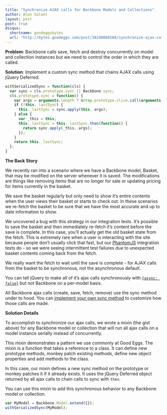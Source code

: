 ```yaml
---
title: "Synchronize AJAX calls for Backbone Models and Collections"
author: Alon Salant
layout: post
post: true
disqus:
  shortname: goodeggsbytes
  url: "http://bytes.goodeggs.com/post/38240004568/synchronize-ajax-calls-for-backbone-models-and"
---
```


<p><strong>Problem</strong>: Backbone calls save, fetch and destroy concurrently on model and collection instances but we need to control the order in which they are called.</p>
<p><strong>Solution</strong>: Implement a custom sync method that chains AJAX calls using jQuery Deferred.</p>
<!-- more -->

```js
withSerializedSync = function(cls) {
  var sync = cls.prototype.sync || Backbone.sync;
  cls.prototype.sync = function() {
    var args = arguments.length ? Array.prototype.slice.call(arguments,0) : [];
    if (!this._lastSync) {
      this._lastSync = sync.apply(this, args);
    } else {
      var _this = this;
      this._lastSync = this._lastSync.then(function() {
        return sync.apply(_this, args);
      });
    }
    return this._lastSync;
  };
}
```

<p><strong>The Back Story</strong></p>
<p>We recently ran into a scenario where we have a Backbone model, Basket, that may be modified on the server whenever it is saved. The modifications are things like removing items that are no longer for sale or updating pricing for items currently in the basket.</p>
<p>We save the basket regularly but only need to show it&#8217;s entire contents when the user views their basket or starts to check out. In these scenarios we re-fetch the basket to be sure that we have the most accurate and up to date information to show.</p>
<p>We uncovered a bug with this strategy in our integration tests. It&#8217;s possible to save the basket and then immediately re-fetch it&#8217;s content before the save is complete. In this case, you&#8217;ll actually get the old basket state from the fetch. This is extremely rare when a user is interacting with the site because people don&#8217;t usually click that fast, but our <a href="http://phantomjs.org/">PhantomJS</a> integration tests do - so we were seeing intermittent test failures due to unexpected basket contents coming back from the fetch.</p>
<p>We really want the fetch to wait until the save is complete - for AJAX calls from the basket to be synchronous, not the asynchronous default.</p>
<p>You can tell jQuery to make all of it&#8217;s ajax calls synchronously with <code><a href="http://api.jquery.com/jQuery.ajax/">{async: false}</a></code> but not Backbone on a per-model basis.</p>
<p>All Backbone ajax calls (create, save, fetch, remove) use the sync method under to hood. You can <a href="http://backbonejs.org/#Model-sync">implement your own sync method</a> to customize how those calls are made.</p>
<p><strong>Solution Details</strong></p>
<p>To accomplish to synchronize our ajax calls, we wrote a mixin (the gist above) for any Backbone model or collection that will run all ajax calls on a model instance serially instead of concurrently.</p>
<p>This mixin demonstrates a pattern we use commonly at Good Eggs. The mixin is a function that takes a reference to a class. It can define new prototype methods, monkey patch existing methods, define new object properties and add methods to the class.</p>
<p>In this case, our mixin defines a new sync method on the prototype or monkey patches it if it already exists. It uses the jQuery Deferred object returned by all ajax calls to chain calls to sync with <code>then</code>.</p>
<p>You can use this mixin to add this synchronous behavior to any Backbone model or collection.</p>

```js
var MyModel = Backbone.Model.extend({});
withSerializedSync(MyModel);
```
